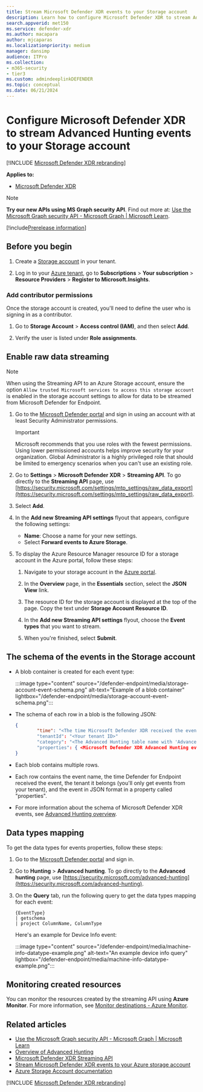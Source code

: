 ```yaml
---
title: Stream Microsoft Defender XDR events to your Storage account
description: Learn how to configure Microsoft Defender XDR to stream Advanced Hunting events to your Storage account.
search.appverid: met150
ms.service: defender-xdr
ms.author: macapara
author: mjcaparas
ms.localizationpriority: medium
manager: dansimp
audience: ITPro
ms.collection: 
- m365-security
- tier3
ms.custom: admindeeplinkDEFENDER
ms.topic: conceptual
ms.date: 06/21/2024
---
```


# Configure Microsoft Defender XDR to stream Advanced Hunting events to your Storage account

[!INCLUDE [Microsoft Defender XDR rebranding](../includes/microsoft-defender.md)]

**Applies to:**
- [Microsoft Defender XDR](microsoft-365-defender.md)

> [!NOTE]
> **Try our new APIs using MS Graph security API**. Find out more at: [Use the Microsoft Graph security API - Microsoft Graph | Microsoft Learn](/graph/api/resources/security-api-overview).

[!include[Prerelease information](../includes/prerelease.md)]

## Before you begin

1. Create a [Storage account](/azure/storage/common/storage-account-overview) in your tenant.

2. Log in to your [Azure tenant](https://ms.portal.azure.com/), go to **Subscriptions** > **Your subscription** > **Resource Providers** > **Register to Microsoft.Insights**.

### Add contributor permissions

Once the storage account is created, you'll need to define the user who is signing in as a contributor.

1. Go to **Storage Account** > **Access control (IAM)**, and then select **Add**.

2. Verify the user is listed under **Role assignments**.

## Enable raw data streaming

> [!NOTE]
> When using the Streaming API to an Azure Storage account, ensure the option `Allow trusted Microsoft services to access this storage account` is enabled in the storage account settings to allow for data to be streamed from Microsoft Defender for Endpoint.

1. Go to the [Microsoft Defender portal](https://go.microsoft.com/fwlink/p/?linkid=2077139) and sign in using an account with at least Security Administrator permissions.

   > [!IMPORTANT]
   > Microsoft recommends that you use roles with the fewest permissions. Using lower permissioned accounts helps improve security for your organization. Global Administrator is a highly privileged role that should be limited to emergency scenarios when you can't use an existing role.

2. Go to **Settings** > **Microsoft Defender XDR** > **Streaming API**. To go directly to the **Streaming API** page, use [https://security.microsoft.com/settings/mtp_settings/raw_data_export](https://security.microsoft.com/settings/mtp_settings/raw_data_export).

3. Select **Add**.

4. In the **Add new Streaming API settings** flyout that appears, configure the following settings:

   - **Name**: Choose a name for your new settings.
   - Select **Forward events to Azure Storage**.

5. To display the Azure Resource Manager resource ID for a storage account in the Azure portal, follow these steps:

   1. Navigate to your storage account in the [Azure portal](https://portal.azure.com).

   2. In the **Overview** page, in the **Essentials** section, select the **JSON View** link.

   3. The resource ID for the storage account is displayed at the top of the page. Copy the text under **Storage Account Resource ID**.

   4. In the **Add new Streaming API settings** flyout, choose the **Event types** that you want to stream.

   5. When you're finished, select **Submit**.

## The schema of the events in the Storage account

- A blob container is created for each event type:

  :::image type="content" source="/defender-endpoint/media/storage-account-event-schema.png" alt-text="Example of a blob container" lightbox="/defender-endpoint/media/storage-account-event-schema.png":::

- The schema of each row in a blob is the following JSON:

  ```JSON
  {
          "time": "<The time Microsoft Defender XDR received the event>"
          "tenantId": "<Your tenant ID>"
          "category": "<The Advanced Hunting table name with 'AdvancedHunting-' prefix>"
          "properties": { <Microsoft Defender XDR Advanced Hunting event as Json> }
  }
  ```

- Each blob contains multiple rows.

- Each row contains the event name, the time Defender for Endpoint received the event, the tenant it belongs (you'll only get events from your tenant), and the event in JSON format in a property called "properties".

- For more information about the schema of Microsoft Defender XDR events, see [Advanced Hunting overview](advanced-hunting-overview.md).

## Data types mapping

To get the data types for events properties, follow these steps:

1. Go to the [Microsoft Defender portal](https://go.microsoft.com/fwlink/p/?linkid=2077139) and sign in.

2. Go to **Hunting** \> **Advanced hunting**. To go directly to the **Advanced hunting** page, use [https://security.microsoft.com/advanced-hunting](https://security.microsoft.com/advanced-hunting).

2. On the **Query** tab, run the following query to get the data types mapping for each event:

   ```text
   {EventType}
   | getschema
   | project ColumnName, ColumnType
   ```

   Here's an example for Device Info event:

   :::image type="content" source="/defender-endpoint/media/machine-info-datatype-example.png" alt-text="An example device info query" lightbox="/defender-endpoint/media/machine-info-datatype-example.png":::

## Monitoring created resources

You can monitor the resources created by the streaming API using **Azure Monitor**. For more information, see [Monitor destinations - Azure Monitor](/azure/azure-monitor/logs/logs-data-export?tabs=portal#monitor-destinations).

## Related articles

- [Use the Microsoft Graph security API - Microsoft Graph | Microsoft Learn](/graph/api/resources/security-api-overview)
- [Overview of Advanced Hunting](advanced-hunting-overview.md)
- [Microsoft Defender XDR Streaming API](streaming-api.md)
- [Stream Microsoft Defender XDR events to your Azure storage account](streaming-api-storage.md)
- [Azure Storage Account documentation](/azure/storage/common/storage-account-overview)

[!INCLUDE [Microsoft Defender XDR rebranding](../includes/defender-m3d-techcommunity.md)]
